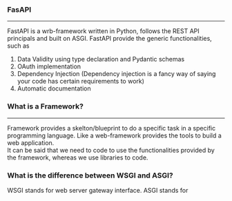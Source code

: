 ### FasAPI
---
FastAPI is a wrb-framework written in Python, follows the REST API principals and built on ASGI. FastAPI provide the generic functionalities, such as   
1. Data Validity using type declaration and Pydantic schemas
2. OAuth implementation
3. Dependency Injection (Dependency injection is a fancy way of saying your code has certain requirements to work)
4. Automatic documentation


### What is a Framework?
---
Framework provides a skelton/blueprint to do a specific task in a specific programming language. Like a web-framework provides the tools to build a web application.   
It can be said that we need to code to use the functionalities provided by the framework, whereas we use libraries to code. 


### What is the difference between WSGI and ASGI?
WSGI stands for web server gateway interface.
ASGI stands for 